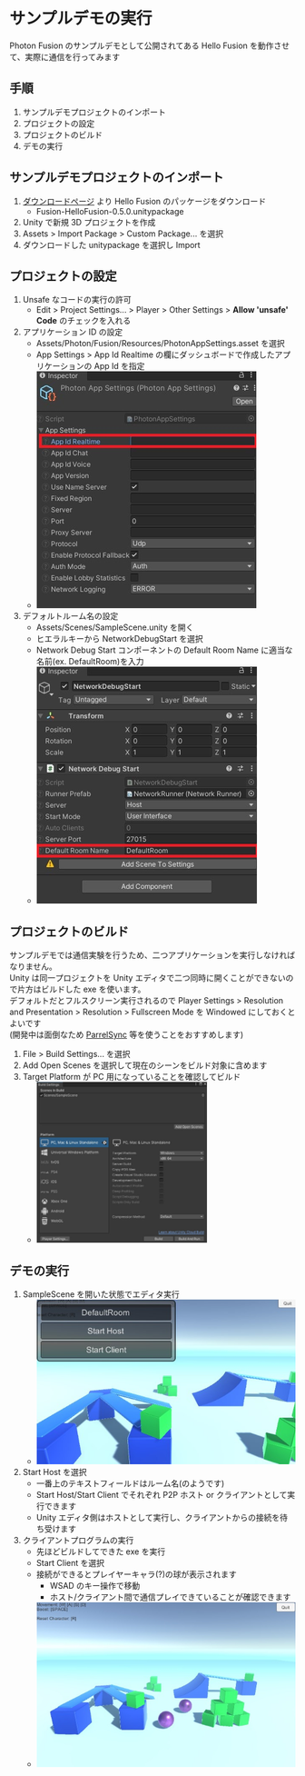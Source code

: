 # サンプルデモの実行
Photon Fusion のサンプルデモとして公開されてある Hello Fusion を動作させて、実際に通信を行ってみます

## 手順
1. サンプルデモプロジェクトのインポート
2. プロジェクトの設定
3. プロジェクトのビルド
3. デモの実行

## サンプルデモプロジェクトのインポート
1. [ダウンロードページ](https://doc.photonengine.com/en-us/fusion/current/hello-fusion/hello-fusion) より Hello Fusion のパッケージをダウンロード
    * Fusion-HelloFusion-0.5.0.unitypackage
2. Unity で新規 3D プロジェクトを作成
3. Assets > Import Package > Custom Package... を選択
4. ダウンロードした unitypackage を選択し Import

## プロジェクトの設定
1. Unsafe なコードの実行の許可
    * Edit > Project Settings... > Player > Other Settings > **Allow 'unsafe' Code** のチェックを入れる
1. アプリケーション ID の設定
    * Assets/Photon/Fusion/Resources/PhotonAppSettings.asset を選択
    * App Settings > App Id Realtime の欄にダッシュボードで作成したアプリケーションの App Id を指定
    * <img src="images/AppIdSettings.jpg">
1. デフォルトルーム名の設定
    * Assets/Scenes/SampleScene.unity を開く
    * ヒエラルキーから NetworkDebugStart を選択
    * Network Debug Start コンポーネントの Default Room Name に適当な名前(ex. DefaultRoom)を入力
    * <img src="images/NetworkDebugStart.jpg">

## プロジェクトのビルド
サンプルデモでは通信実験を行うため、二つアプリケーションを実行しなければなりません。<br>
Unity は同一プロジェクトを Unity エディタで二つ同時に開くことができないので片方はビルドした exe を使います。<br>
デフォルトだとフルスクリーン実行されるので Player Settings > Resolution and Presentation > Resolution > Fullscreen Mode を Windowed にしておくとよいです<br>
(開発中は面倒なため [ParrelSync](https://github.com/VeriorPies/ParrelSync) 等を使うことをおすすめします)

1. File > Build Settings... を選択
2. Add Open Scenes を選択して現在のシーンをビルド対象に含めます
3. Target Platform が PC 用になっていることを確認してビルド
    * <img src="images/Build.jpg" width="300">

## デモの実行
1. SampleScene を開いた状態でエディタ実行
    * ![Run Sample Scene](images/RunSample.jpg)
2. Start Host を選択
    * 一番上のテキストフィールドはルーム名(のようです)
    * Start Host/Start Client でそれぞれ P2P ホスト or クライアントとして実行できます
    * Unity エディタ側はホストとして実行し、クライアントからの接続を待ち受けます
3. クライアントプログラムの実行
    * 先ほどビルドしてできた exe を実行
    * Start Client を選択
    * 接続ができるとプレイヤーキャラ(?)の球が表示されます
        * WSAD のキー操作で移動
        * ホスト/クライアント間で通信プレイできていることが確認できます
    * <img src="images/HelloFusionScreenShot.jpg">
